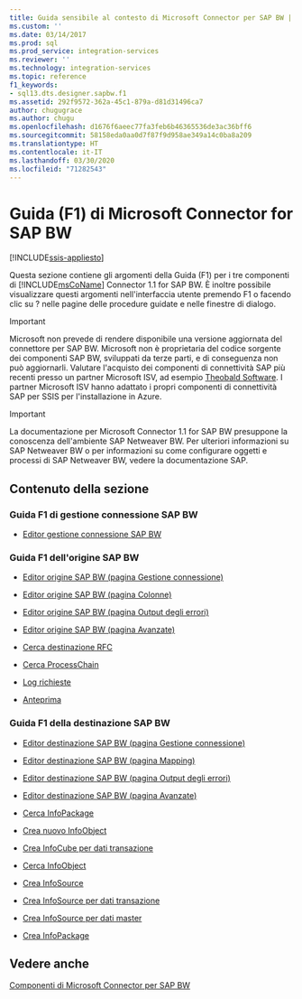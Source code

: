 ```yaml
---
title: Guida sensibile al contesto di Microsoft Connector per SAP BW | Microsoft Docs
ms.custom: ''
ms.date: 03/14/2017
ms.prod: sql
ms.prod_service: integration-services
ms.reviewer: ''
ms.technology: integration-services
ms.topic: reference
f1_keywords:
- sql13.dts.designer.sapbw.f1
ms.assetid: 292f9572-362a-45c1-879a-d81d31496ca7
author: chugugrace
ms.author: chugu
ms.openlocfilehash: d1676f6aeec77fa3feb6b46365536de3ac36bff6
ms.sourcegitcommit: 58158eda0aa0d7f87f9d958ae349a14c0ba8a209
ms.translationtype: HT
ms.contentlocale: it-IT
ms.lasthandoff: 03/30/2020
ms.locfileid: "71282543"
---
```

# <a name="microsoft-connector-for-sap-bw-f1-help"></a>Guida (F1) di Microsoft Connector for SAP BW

[!INCLUDE[ssis-appliesto](../includes/ssis-appliesto-ssvrpluslinux-asdb-asdw-xxx.md)]


  Questa sezione contiene gli argomenti della Guida (F1) per i tre componenti di [!INCLUDE[msCoName](../includes/msconame-md.md)] Connector 1.1 for SAP BW. È inoltre possibile visualizzare questi argomenti nell'interfaccia utente premendo F1 o facendo clic su ? nelle pagine delle procedure guidate e nelle finestre di dialogo.  

> [!IMPORTANT]
> Microsoft non prevede di rendere disponibile una versione aggiornata del connettore per SAP BW. Microsoft non è proprietaria del codice sorgente dei componenti SAP BW, sviluppati da terze parti, e di conseguenza non può aggiornarli. Valutare l'acquisto dei componenti di connettività SAP più recenti presso un partner Microsoft ISV, ad esempio [Theobald Software](https://theobald-software.com/en/xtract-is-productinfo.html). I partner Microsoft ISV hanno adattato i propri componenti di connettività SAP per SSIS per l'installazione in Azure.

> [!IMPORTANT]  
>  La documentazione per Microsoft Connector 1.1 for SAP BW presuppone la conoscenza dell'ambiente SAP Netweaver BW. Per ulteriori informazioni su SAP Netweaver BW o per informazioni su come configurare oggetti e processi di SAP Netweaver BW, vedere la documentazione SAP.  
  
## <a name="in-this-section"></a>Contenuto della sezione  
  
### <a name="sap-bw-connection-manager-f1-help"></a>Guida F1 di gestione connessione SAP BW  
  
-   [Editor gestione connessione SAP BW](../integration-services/connection-manager/sap-bw-connection-manager-editor.md)  
  
### <a name="sap-bw-source-f1-help"></a>Guida F1 dell'origine SAP BW  
  
-   [Editor origine SAP BW &#40;pagina Gestione connessione&#41;](../integration-services/data-flow/sap-bw-source-editor-connection-manager-page.md)  
  
-   [Editor origine SAP BW &#40;pagina Colonne&#41;](../integration-services/data-flow/sap-bw-source-editor-columns-page.md)  
  
-   [Editor origine SAP BW &#40;pagina Output degli errori&#41;](../integration-services/data-flow/sap-bw-source-editor-error-output-page.md)  
  
-   [Editor origine SAP BW &#40;pagina Avanzate&#41;](../integration-services/data-flow/sap-bw-source-editor-advanced-page.md)  
  
-   [Cerca destinazione RFC](../integration-services/data-flow/look-up-rfc-destination.md)  
  
-   [Cerca ProcessChain](../integration-services/data-flow/look-up-process-chain.md)  
  
-   [Log richieste](../integration-services/data-flow/request-log.md)  
  
-   [Anteprima](../integration-services/data-flow/preview.md)  
  
### <a name="sap-bw-destination-f1-help"></a>Guida F1 della destinazione SAP BW  
  
-   [Editor destinazione SAP BW &#40;pagina Gestione connessione&#41;](../integration-services/data-flow/sap-bw-destination-editor-connection-manager-page.md)  
  
-   [Editor destinazione SAP BW &#40;pagina Mapping&#41;](../integration-services/data-flow/sap-bw-destination-editor-mappings-page.md)  
  
-   [Editor destinazione SAP BW &#40;pagina Output degli errori&#41;](../integration-services/data-flow/sap-bw-destination-editor-error-output-page.md)  
  
-   [Editor destinazione SAP BW &#40;pagina Avanzate&#41;](../integration-services/data-flow/sap-bw-destination-editor-advanced-page.md)  
  
-   [Cerca InfoPackage](../integration-services/data-flow/look-up-infopackage.md)  
  
-   [Crea nuovo InfoObject](../integration-services/data-flow/create-new-infoobject.md)  
  
-   [Crea InfoCube per dati transazione](../integration-services/data-flow/create-infocube-for-transaction-data.md)  
  
-   [Cerca InfoObject](../integration-services/data-flow/look-up-infoobject.md)  
  
-   [Crea InfoSource](../integration-services/data-flow/create-infosource.md)  
  
-   [Crea InfoSource per dati transazione](../integration-services/data-flow/create-infosource-for-transaction-data.md)  
  
-   [Crea InfoSource per dati master](../integration-services/data-flow/create-infosource-for-master-data.md)  
  
-   [Crea InfoPackage](../integration-services/data-flow/create-infopackage.md)  
  
## <a name="see-also"></a>Vedere anche  
 [Componenti di Microsoft Connector per SAP BW](../integration-services/microsoft-connector-for-sap-bw-components.md)  
  
  
